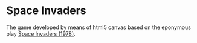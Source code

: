 Space Invaders
==============

The game developed by means of html5 canvas based on the eponymous play [Space Invaders (1978)](http://alexriz.github.io/space_invaders/).
